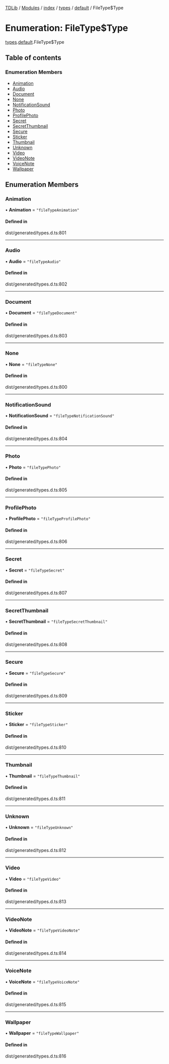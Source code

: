[TDLib](../README.md) / [Modules](../modules.md) / [index](../modules/index.md) / [types](../modules/index.types.md) / [default](../modules/index.types.default.md) / FileType$Type

# Enumeration: FileType$Type

[types](../modules/index.types.md).[default](../modules/index.types.default.md).FileType$Type

## Table of contents

### Enumeration Members

- [Animation](index.types.default.FileType_Type.md#animation)
- [Audio](index.types.default.FileType_Type.md#audio)
- [Document](index.types.default.FileType_Type.md#document)
- [None](index.types.default.FileType_Type.md#none)
- [NotificationSound](index.types.default.FileType_Type.md#notificationsound)
- [Photo](index.types.default.FileType_Type.md#photo)
- [ProfilePhoto](index.types.default.FileType_Type.md#profilephoto)
- [Secret](index.types.default.FileType_Type.md#secret)
- [SecretThumbnail](index.types.default.FileType_Type.md#secretthumbnail)
- [Secure](index.types.default.FileType_Type.md#secure)
- [Sticker](index.types.default.FileType_Type.md#sticker)
- [Thumbnail](index.types.default.FileType_Type.md#thumbnail)
- [Unknown](index.types.default.FileType_Type.md#unknown)
- [Video](index.types.default.FileType_Type.md#video)
- [VideoNote](index.types.default.FileType_Type.md#videonote)
- [VoiceNote](index.types.default.FileType_Type.md#voicenote)
- [Wallpaper](index.types.default.FileType_Type.md#wallpaper)

## Enumeration Members

### Animation

• **Animation** = ``"fileTypeAnimation"``

#### Defined in

dist/generated/types.d.ts:801

___

### Audio

• **Audio** = ``"fileTypeAudio"``

#### Defined in

dist/generated/types.d.ts:802

___

### Document

• **Document** = ``"fileTypeDocument"``

#### Defined in

dist/generated/types.d.ts:803

___

### None

• **None** = ``"fileTypeNone"``

#### Defined in

dist/generated/types.d.ts:800

___

### NotificationSound

• **NotificationSound** = ``"fileTypeNotificationSound"``

#### Defined in

dist/generated/types.d.ts:804

___

### Photo

• **Photo** = ``"fileTypePhoto"``

#### Defined in

dist/generated/types.d.ts:805

___

### ProfilePhoto

• **ProfilePhoto** = ``"fileTypeProfilePhoto"``

#### Defined in

dist/generated/types.d.ts:806

___

### Secret

• **Secret** = ``"fileTypeSecret"``

#### Defined in

dist/generated/types.d.ts:807

___

### SecretThumbnail

• **SecretThumbnail** = ``"fileTypeSecretThumbnail"``

#### Defined in

dist/generated/types.d.ts:808

___

### Secure

• **Secure** = ``"fileTypeSecure"``

#### Defined in

dist/generated/types.d.ts:809

___

### Sticker

• **Sticker** = ``"fileTypeSticker"``

#### Defined in

dist/generated/types.d.ts:810

___

### Thumbnail

• **Thumbnail** = ``"fileTypeThumbnail"``

#### Defined in

dist/generated/types.d.ts:811

___

### Unknown

• **Unknown** = ``"fileTypeUnknown"``

#### Defined in

dist/generated/types.d.ts:812

___

### Video

• **Video** = ``"fileTypeVideo"``

#### Defined in

dist/generated/types.d.ts:813

___

### VideoNote

• **VideoNote** = ``"fileTypeVideoNote"``

#### Defined in

dist/generated/types.d.ts:814

___

### VoiceNote

• **VoiceNote** = ``"fileTypeVoiceNote"``

#### Defined in

dist/generated/types.d.ts:815

___

### Wallpaper

• **Wallpaper** = ``"fileTypeWallpaper"``

#### Defined in

dist/generated/types.d.ts:816

